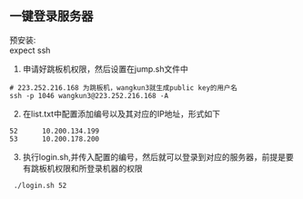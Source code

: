 ## 一键登录服务器
预安装:  
expect
ssh

1. 申请好跳板机权限，然后设置在jump.sh文件中  
```
# 223.252.216.168 为跳板机，wangkun3就生成public key的用户名
ssh -p 1046 wangkun3@223.252.216.168 -A
```
2. 在list.txt中配置添加编号以及其对应的IP地址，形式如下  
```
52      10.200.134.199
53      10.200.178.200
```
3. 执行login.sh,并传入配置的编号，然后就可以登录到对应的服务器，前提是要有跳板机权限和所登录机器的权限  
```
 ./login.sh 52
```